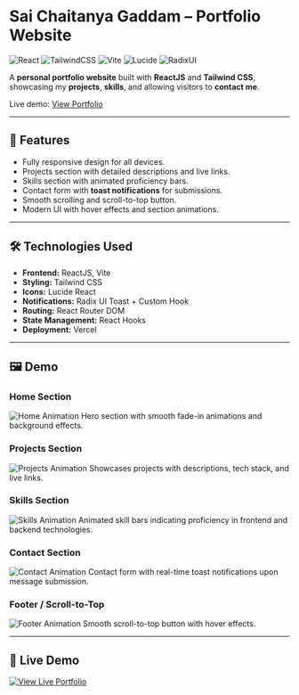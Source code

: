 # Sai Chaitanya Gaddam – Portfolio Website

![React](https://img.shields.io/badge/React-18.2.0-blue?logo=react)
![TailwindCSS](https://img.shields.io/badge/TailwindCSS-3.3.3-blue?logo=tailwindcss)
![Vite](https://img.shields.io/badge/Vite-4.3-purple?logo=vite)
![Lucide](https://img.shields.io/badge/Lucide-Icons-gray)
![RadixUI](https://img.shields.io/badge/RadixUI-Toasts-purple)

A **personal portfolio website** built with **ReactJS** and **Tailwind CSS**, showcasing my **projects**, **skills**, and allowing visitors to **contact me**.

Live demo: [View Portfolio](https://vercel.com/sai-chaitanya-gaddams-projects/react-js-main-portfoliowebsite/HMcFMc7JHvwwxeLQZApfCdC238rE)

---

## 🌟 Features

- Fully responsive design for all devices.  
- Projects section with detailed descriptions and live links.  
- Skills section with animated proficiency bars.  
- Contact form with **toast notifications** for submissions.  
- Smooth scrolling and scroll-to-top button.  
- Modern UI with hover effects and section animations.

---

## 🛠️ Technologies Used

- **Frontend:** ReactJS, Vite  
- **Styling:** Tailwind CSS  
- **Icons:** Lucide React  
- **Notifications:** Radix UI Toast + Custom Hook  
- **Routing:** React Router DOM  
- **State Management:** React Hooks  
- **Deployment:** Vercel  

---

## 🖼️ Demo

### Home Section
![Home Animation](public/gifs/home.gif)
Hero section with smooth fade-in animations and background effects.

### Projects Section
![Projects Animation](public/gifs/projects.gif)
Showcases projects with descriptions, tech stack, and live links.

### Skills Section
![Skills Animation](public/gifs/skills.gif)
Animated skill bars indicating proficiency in frontend and backend technologies.

### Contact Section
![Contact Animation](public/gifs/contact.gif)
Contact form with real-time toast notifications upon message submission.

### Footer / Scroll-to-Top
![Footer Animation](public/gifs/footer.gif)
Smooth scroll-to-top button with hover effects.

---

## 🚀 Live Demo

[![View Live Portfolio](https://img.shields.io/badge/Live%20Demo-Portfolio-blue?logo=vercel&logoColor=white)](https://vercel.com/sai-chaitanya-gaddams-projects/react-js-main-portfoliowebsite/HMcFMc7JHvwwxeLQZApfCdC238rE)

